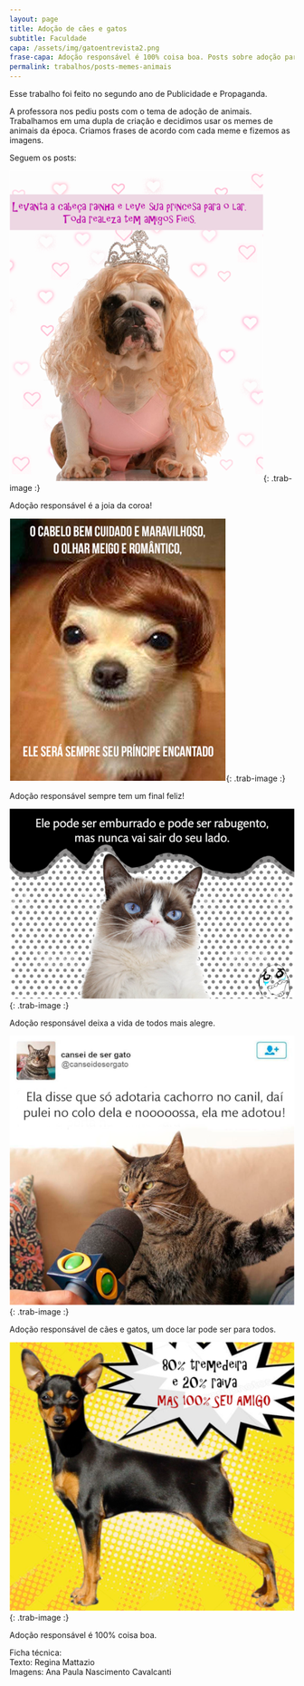 ```yaml
---
layout: page
title: Adoção de cães e gatos
subtitle: Faculdade
capa: /assets/img/gatoentrevista2.png
frase-capa: Adoção responsável é 100% coisa boa. Posts sobre adoção para faculdade.
permalink: trabalhos/posts-memes-animais
---
```


Esse trabalho foi feito no segundo ano de Publicidade e Propaganda.

A professora nos pediu posts com o tema de adoção de animais. Trabalhamos em uma dupla de criação e decidimos usar os memes de animais da época. Criamos frases de acordo com cada meme e fizemos as imagens.

Seguem os posts:

![joia da coroa](/assets/img/rainha2.png){: .trab-image :}  
<p class="portif-text">
Adoção responsável é a joia da coroa!
</p>


![final feliz](/assets/img/principe.png){: .trab-image :}  
<p class="portif-text">
Adoção responsável sempre tem um final feliz!
</p>


![vida alegre](/assets/img/rabugento2.png){: .trab-image :}  
<p class="portif-text">
Adoção responsável deixa a vida de todos mais alegre.
</p>


![nooossa](/assets/img/gatoentrevista2.png){: .trab-image :}  
<p class="portif-text">
Adoção responsável de cães e gatos, um doce lar pode ser para todos.
</p>


![tremedeira](/assets/img/tremedeira2.png){: .trab-image :}  
<p class="portif-text">
Adoção responsável é 100% coisa boa.
</p>


Ficha técnica:  
Texto: Regina Mattazio  
Imagens: Ana Paula Nascimento Cavalcanti
